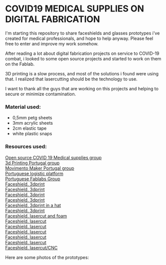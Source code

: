 # COVID19 MEDICAL SUPPLIES ON DIGITAL FABRICATION
I'm starting this repository to share faceshields and glasses prototypes i've created for medical professionals, and hope to help anyway. Please feel free to enter and improve my work somehow.

After reading a lot about digital fabrication projects on service to COVID-19 combat, i looked to some open source projects and started to work on them on the Fablab.

3D printing is a slow process, and most of the solutions i found were using that. I realized that lasercutting should be the technology to use.

I want to thank all the guys that are working on this projects and helping to secure or minimize contamination.

### Material used:
- 0,5mm petg sheets
- 3mm acrylic sheets
- 2cm elastic tape
- white plastic snaps

### Resources used:
[Open source COVID 19 Medical supplies group](https://www.facebook.com/groups/opensourcecovid19medicalsupplies/)  
[3d Printing Portugal group](https://www.facebook.com/groups/107115679696679/)  
[Movimento Maker Portugal group](https://www.facebook.com/groups/MovimentoMakerPortugal/)  
[Portuguese logistic platform](http://apt3d.org/)   
[Portuguese Fablabs Group](https://www.facebook.com/groups/592719330866353/)  
[Faceshield. 3dprint](https://3dverkstan.se/protective-visor/?fbclid=IwAR3pWnaccG2qeJ8V0TCAvC0iPXW1zI_34YfW-bbqJiLCFwJHXxGHxOeBTzk)  
[Faceshield. 3dprint](https://gechev.com/diy/medical-face-shield-3d-model-for-printing/?fbclid=IwAR1QWZKAa8Tts-77X7jq5IR1nJqXrUWG7KGaAN-d_U3g_INJ1gHXaicUi2M)  
[Faceshield. 3dprint](https://github.com/GliaX/faceshield)  
[Faceshield. 3dprint](https://www.myminifactory.com/object/3d-print-laser-free-face-shield-face-mask-frame-114656?fbclid=IwAR27ixUcCPsc3PsdGHmqzb6z5PAQs0SxYySLgA1Dxhasj__SOwZd7YGlPLg)  
[Faceshield. 3dprint in a hat](https://www.brimshield.com/?fbclid=IwAR07FNHmtpXuHV3XgWv2P6uIoIpIV9wx-yv93JNfV5aTid9M6Vt6Vd2mi54)  
[Faceshield. 3dprint](https://budmen.com/?fbclid=IwAR3g2sLXf67jO4AIUjVrrfJ1evGGpW-mJQtkYk3XzIKq2p4PEtdGUZtEj_E)  
[Faceshield. lasercut and foam](https://making.engr.wisc.edu/shield/?fbclid=IwAR1pTsgSH2unXtz_WDP_3FA-vObAQB71_mY151KjS8woNtTBtTkxQp8XLpI)  
[Faceshield. lasercut](https://www.welder.app/stg.stg/all.cnc.made.face.shield-reusable-open.source-quick.prod/master/tree?fbclid=IwAR2WDz5akK_mTAogZ2w2U3odWdINfT0EFM091FYQmVQp7PkIE843nSMQtHY)  
[Faceshield. lasercut](https://www.rivertec.co/product-page/face-shield-instructions)  
[Faceshield. lasercut](https://photos.google.com/share/AF1QipPUS6cAj_P8U7TAZqf85UNfj-KS_8ZyNTZFJuGpFeEf4-VBLAcngoKAMZLhqBFVRg?fbclid=IwAR3tdiCPD1b1nDmv7ukAgRWwvAkEKhR4L9MK0aA2dtqUcnFLGn4nWswVWQo&key=T2E5RTJCaFgtUGlqaXVWTHI1X0VIcEJfcDFFZ1VB)  
[Faceshield. lasercut](https://gitlab.com/lucidminds/Openfullfaceshield?fbclid=IwAR07FNHmtpXuHV3XgWv2P6uIoIpIV9wx-yv93JNfV5aTid9M6Vt6Vd2mi54)  
[Faceshield. lasercut](https://www.delve.com/insights/face-shield-designs-to-fill-the-gap?fbclid=IwAR3pWnaccG2qeJ8V0TCAvC0iPXW1zI_34YfW-bbqJiLCFwJHXxGHxOeBTzk)  
[Faceshield. lasercut/CNC](https://github.com/CleverLittleMaker/CLMFaceShield)  

Here are some photos of the prototypes:

